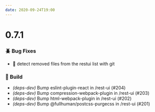 ```yaml
---
date: 2020-09-24T19:00
---
```


# 0.7.1

<!-- truncate -->

### :beetle: Bug Fixes
- 🐛 detect removed files from the restui list with git


### :wrench: Build

- *(deps-dev)* Bump eslint-plugin-react in /rest-ui (#204)
- *(deps-dev)* Bump compression-webpack-plugin in /rest-ui (#203)
- *(deps-dev)* Bump html-webpack-plugin in /rest-ui (#202)
- *(deps-dev)* Bump @fullhuman/postcss-purgecss in /rest-ui (#201)